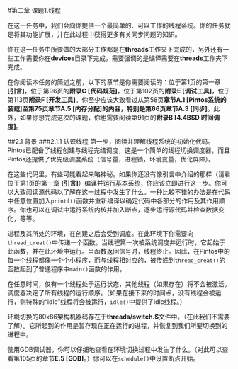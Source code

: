 #第二章 课题1.线程

在这一任务中，我们会向你提供一个最简单的、可以工作的线程系统。你的任务就是将其功能扩展，并在此过程中获得更多有关同步问题的知识。


你在这一任务中所要做的大部分工作都是在**threads**工作夹下完成的，另外还有一些工作需要你在**devices**目录下完成。需要强调的是编译需要在**threads**工作夹下完成。


在你阅读本任务的简述之前，以下的章节是你需要阅读的：位于第1页的第一章 **[引言]**，位于第96页的**附录C [代码规范]**，位于第102页的**附录E  [调试工具]**，位于第113页**附录F [开发工具]**。你至少应该大致看过从第58页**章节A.1 [Pintos系统的装载]**至第75页**章节A.5 [内存分配]**的内容，特别是第66页**章节A.3 [同步]**。此外，如果你想完成这次的课题，你也需要阅读第91页的**附录B [4.4BSD 时间调度]**。


##2.1 背景
###2.1.1 认识线程
第一步，阅读并理解线程系统的初始化代码。Pintos已配备了线程创建与线程完结调度，这是一个简单的线程切换调度器，而且Pintos还提供了优先级调度系统（信号量，进程锁，环境变量，优化屏障）。


在这些代码里，有些可能看起来略神秘。如果你还没有像引言中介绍的那样（请看位于第1页的第一章 **[引言]**）编译并运行基本系统，你应该立即进行这一步。你可以大致阅读源代码以了解在这一过程中发生了什么。一种比较不错的办法是在代码中任意位置加入`printf()`函数并重新编译以确定代码中各部分的作用及其作用顺序。你也可以在调试中运行系统内核并加入断点，逐步运行源代码并检查数据变化，等等。


进程及其所处的环境，在创建之后会受到调度。在此环境下你需要向`thread_creat()`中传递一个函数。当线程第一次被系统调度并运行时，它起始于此函数，并在此环境中运行。当函数返回信号时，线程终止。因此，在Pintos中的每一个线程都像一个个小程序，而与线程相对应的，被传递到`thread_creat()`的函数起到了普通程序中`main()`函数的作用。


在任意时间，仅有一个线程处于运行状态，其他线程（如果存在）将不会被激活。调度器决定了所有线程的运行顺序。（如果在接下来的时间点，没有线程会被运行，则特殊的“idle”线程将会被运行，`idle()`中提供了idle线程。）


环境切换的80x86架构机器码存在于**threads/switch.S**文件中。（在此我们不需要了解）。它所起到的作用是暂存现在正在运行的进程，并恢复到我们所要切换到的进程中。


使用GDB调试器，你可以仔细地查看在环境切换过程中发生了什么。（对此可以查看第105页的章节**E.5 [GDB]**。）你可以在`schedule()`中设置断点开始。
